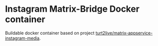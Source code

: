 # Instagram Matrix-Bridge Docker container
Buildable docker container based on project [turt2live/matrix-appservice-instagram-media](https://github.com/turt2live/matrix-appservice-instagram-media).
